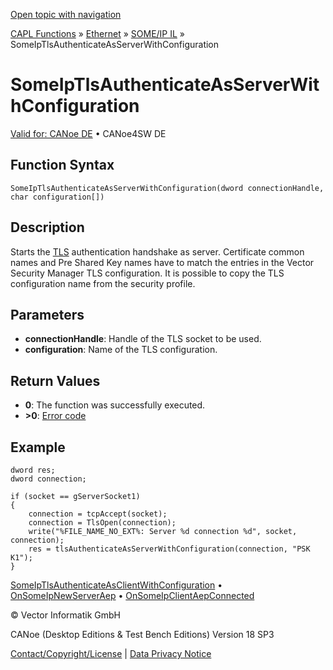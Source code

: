[Open topic with navigation](../../../../../../CANoeDEFamily.htm#Topics/CAPLFunctions/IP/SOMEIPIL/Functions/CAPLFunctionSomeIpTlsAuthenticateAsServerWithConfiguration.md)

[CAPL Functions](../../../CAPLfunctions.md) » [Ethernet](../../CAPLEthernetStartPage.md) » [SOME/IP IL](../CAPLfunctionsSomeIPILOverview.md) » SomeIpTlsAuthenticateAsServerWithConfiguration

# SomeIpTlsAuthenticateAsServerWithConfiguration

[Valid for: CANoe DE](../../../../Shared/FeatureAvailability.md) • CANoe4SW DE

## Function Syntax

`SomeIpTlsAuthenticateAsServerWithConfiguration(dword connectionHandle, char configuration[])`

## Description

Starts the [TLS](../../../../CANoeCANalyzer/Security/SecurityTLS.md) authentication handshake as server. Certificate common names and Pre Shared Key names have to match the entries in the Vector Security Manager TLS configuration. It is possible to copy the TLS configuration name from the security profile.

## Parameters

- **connectionHandle**: Handle of the TLS socket to be used.
- **configuration**: Name of the TLS configuration.

## Return Values

- **0**: The function was successfully executed.
- **>0**: [Error code](../../AUTOSARethIL/CAPLfunctionsAREthILErrorCodes.md)

## Example

```plaintext
dword res;
dword connection;

if (socket == gServerSocket1)
{
    connection = tcpAccept(socket);
    connection = TlsOpen(connection);
    write("%FILE_NAME_NO_EXT%: Server %d connection %d", socket, connection);
    res = tlsAuthenticateAsServerWithConfiguration(connection, "PSK K1");
}
```

[SomeIpTlsAuthenticateAsClientWithConfiguration](CAPLFunctionSomeIpTlsAuthenticateAsClientWithConfiguration.md) • [OnSomeIpNewServerAep](CAPLFunctionOnSomeIpNewServerAep.md) • [OnSomeIpClientAepConnected](CAPLFunctionOnSomeIpClientAepConnected.md)

© Vector Informatik GmbH

CANoe (Desktop Editions & Test Bench Editions) Version 18 SP3

[Contact/Copyright/License](../../../../Shared/ContactCopyrightLicense.md) | [Data Privacy Notice](https://www.vector.com/int/en/company/get-info/privacy-policy/)
